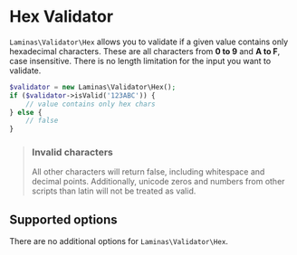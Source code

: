 # Hex Validator

`Laminas\Validator\Hex` allows you to validate if a given value contains only
hexadecimal characters. These are all characters from **0 to 9** and **A to F**,
case insensitive. There is no length limitation for the input you want to
validate.

```php
$validator = new Laminas\Validator\Hex();
if ($validator->isValid('123ABC')) {
    // value contains only hex chars
} else {
    // false
}
```

> ### Invalid characters
>
> All other characters will return false, including whitespace and decimal
> points. Additionally, unicode zeros and numbers from other scripts than latin
> will not be treated as valid.

## Supported options

There are no additional options for `Laminas\Validator\Hex`.
